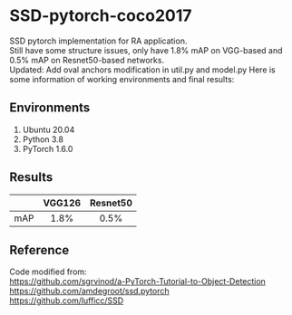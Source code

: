 # SSD-pytorch-coco2017
SSD pytorch implementation for RA application.  
Still have some structure issues, only have 1.8% mAP on VGG-based and 0.5% mAP on Resnet50-based networks.  
Updated:
Add oval anchors modification in util.py and model.py
Here is some information of working environments and final results:
## Environments
1. Ubuntu 20.04
2. Python 3.8
3. PyTorch 1.6.0
## Results
|    | VGG126 | Resnet50 |
|:-:|:-:|:-:|
|mAP | 1.8%   |     0.5% |
## Reference
Code modified from:  
https://github.com/sgrvinod/a-PyTorch-Tutorial-to-Object-Detection  
https://github.com/amdegroot/ssd.pytorch  
https://github.com/lufficc/SSD
